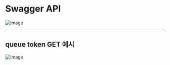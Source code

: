 # Swagger API
![image](https://github.com/user-attachments/assets/b9d3dfed-e614-43e5-a005-e789f8e18a7c)

---

## queue token GET 예시
![image](https://github.com/user-attachments/assets/ae511f56-b28e-4ec7-8f62-24a88b762997)